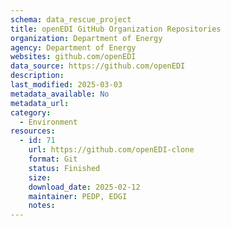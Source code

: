 ```yaml
---
schema: data_rescue_project 
title: openEDI GitHub Organization Repositories
organization: Department of Energy
agency: Department of Energy
websites: github.com/openEDI
data_source: https://github.com/openEDI
description: 
last_modified: 2025-03-03
metadata_available: No
metadata_url: 
category:
  - Environment
resources:
  - id: 71
    url: https://github.com/openEDI-clone
    format: Git
    status: Finished
    size: 
    download_date: 2025-02-12
    maintainer: PEDP, EDGI
    notes: 
---
```

